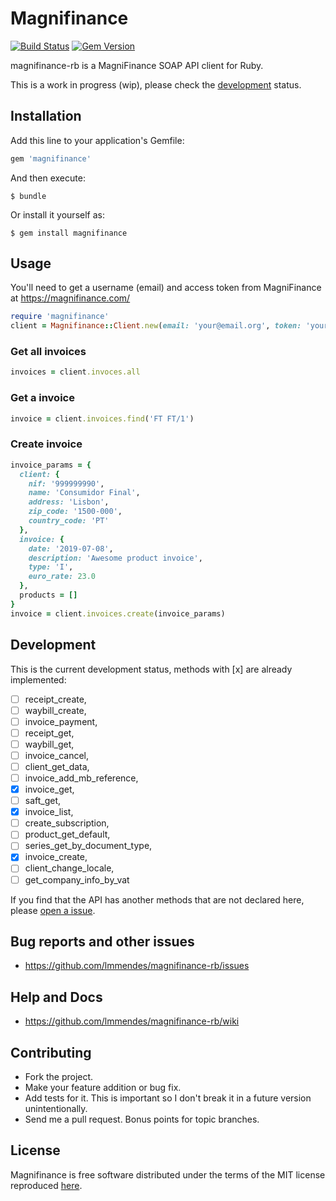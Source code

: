 # Magnifinance
[![Build Status](https://travis-ci.org/lmmendes/magnifinance-rb.svg?branch=master)](https://travis-ci.org/lmmendes/magnifinance-rb)
[![Gem Version](https://badge.fury.io/rb/magnifinance.svg)](https://badge.fury.io/rb/magnifinance)

magnifinance-rb is a MagniFinance SOAP API client for Ruby.

This is a work in progress (wip), please check the [development](#development) status.

## Installation

Add this line to your application's Gemfile:

```ruby
gem 'magnifinance'
```

And then execute:

    $ bundle

Or install it yourself as:

    $ gem install magnifinance

## Usage

You'll need to get a username (email) and access token from MagniFinance at https://magnifinance.com/

```ruby
require 'magnifinance'
client = Magnifinance::Client.new(email: 'your@email.org', token: 'your-token')
```

### Get all invoices

```ruby
invoices = client.invoces.all
```

### Get a invoice

```ruby
invoice = client.invoices.find('FT FT/1')
```

### Create invoice

```ruby
invoice_params = {
  client: {
    nif: '999999990',
    name: 'Consumidor Final',
    address: 'Lisbon',
    zip_code: '1500-000',
    country_code: 'PT'
  },
  invoice: {
    date: '2019-07-08',
    description: 'Awesome product invoice',
    type: 'I',
    euro_rate: 23.0
  },
  products = []
}
invoice = client.invoices.create(invoice_params)
```

## Development

This is the current development status, methods with [x] are already implemented:

- [ ] receipt_create,
- [ ] waybill_create,
- [ ] invoice_payment,
- [ ] receipt_get,
- [ ] waybill_get,
- [ ] invoice_cancel,
- [ ] client_get_data,
- [ ] invoice_add_mb_reference,
- [x] invoice_get,
- [ ] saft_get,
- [x] invoice_list,
- [ ] create_subscription,
- [ ] product_get_default,
- [ ] series_get_by_document_type,
- [x] invoice_create,
- [ ] client_change_locale,
- [ ] get_company_info_by_vat

If you find that the API has another methods that are not declared here, please [open a issue](https://github.com/lmmendes/magnifinance-rb/issues).

## Bug reports and other issues

* https://github.com/lmmendes/magnifinance-rb/issues

## Help and Docs

* https://github.com/lmmendes/magnifinance-rb/wiki

## Contributing

* Fork the project.
* Make your feature addition or bug fix.
* Add tests for it. This is important so I don't break it in a future version unintentionally.
* Send me a pull request. Bonus points for topic branches.

## License

Magnifinance is free software distributed under the terms of the MIT license reproduced [here](http://opensource.org/licenses/mit-license.html).
